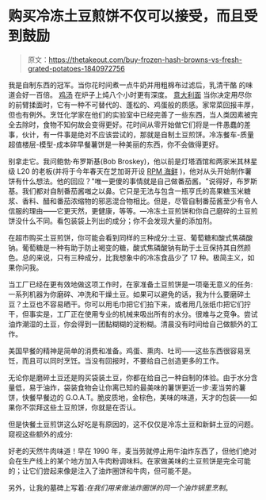 # 购买冷冻土豆煎饼不仅可以接受，而且受到鼓励

> 原文：<https://thetakeout.com/buy-frozen-hash-browns-vs-fresh-grated-potatoes-1840972756>

我是自制东西的冠军。当你花时间煮一点牛奶并用粗棉布过滤后，乳清干酪 的味道会好一百倍。 [鸡汤](https://thetakeout.com/homemade-chicken-stock-separates-great-home-cooks-from-1825194601) 在炉子上炖八个小时更有深度。 [意大利面](https://thetakeout.com/you-should-make-homemade-pasta-1832572661) 当你决定用尽你的前臂揉面时，它有一种不可替代的、蓬松的、鸡蛋般的质感。家常菜回报丰厚，但也有例外。烹饪化学家在他们的实验室中已经完善了一些东西，当人类因素被完全去除时，食物不知何故会变得更好。花时间从零开始做它们将是一件愚蠢的差事，伙计，有一件事是绝对不应该尝试的，那就是自制土豆煎饼。冷冻餐车-质量超值楼层-模型-成本碎早餐薯饼是一种美丽的东西，你不会做得更好。



别拿走它。我问鲍勃·布罗斯基(Bob Broskey)，他以前是灯塔酒馆和两家米其林星级 L20 的老板(并将于今年春天在芝加哥开设 [RPM 海鲜](http://rpmrestaurants.com/rpm-seafood/) )，他对从头开始制作薯饼有什么想法。他的回应？"唯一更傻的事情就是自己做番茄酱。"说得好，布罗斯基。我们都对自制番茄酱嗤之以鼻。它只是无法与包含一瓶亨氏的高果糖玉米糖浆、香料、醋和番茄浓缩物的邪恶混合物相比。但是，尽管自制番茄酱至少有令人信服的理由——它更天然，更健康，等等。—冷冻土豆煎饼和你自己磨碎的土豆煎饼没什么不同。看包装袋上列出的成分；你不会发现大量的添加剂。

在超市购买土豆煎饼，你可能会看到同样的三种成分:土豆、葡萄糖和酸式焦磷酸钠。葡萄糖是一种有助于防止褐变的糖，酸式焦磷酸钠有助于土豆保持其自然颜色。总的来说，只有三种成分，比我想象中的冷冻食品少了 17 种。极简主义，如果你问我。

当工厂已经在更有效地做这项工作时，在家准备土豆煎饼是一项毫无意义的任务:一系列机器为你磨碎、冲洗和干燥土豆。如果可以避免的话，我为什么要磨碎土豆？土豆也不容易晒干。你可以用毛巾把它们拍下来，或者用几张纸巾把它们拧干，但事实是，工厂正在使用专业的机械来吸出所有的水分。很难与之竞争。尝试油炸潮湿的土豆，你会得到一团黏糊糊的淀粉糊。清晨没有时间给自己做额外的工作。

美国早餐的精神是简单的消费和准备。鸡蛋、熏肉、吐司——这些东西很容易烹饪，而且可以同时烹饪。当没有回报时，不要给自己创造更多的工作。

无论你是磨碎土豆还是购买袋装土豆，你都在给自己一种自制的体验。由于水分含量低，易于油炸，袋装食物会让你离已知的最美味的薯饼更近一步:麦当劳的薯饼，快餐早餐边的 G.O.A.T。脆皮质地，金棕色，美味的味道，天才的包装——如果你不崇拜这些土豆煎饼，你就是在否认。

但是快餐土豆煎饼这么好吃是有原因的，这不仅仅是冷冻土豆和新鲜土豆的问题。窥视这些额外的成分:

好老的天然牛肉味道！早在 1990 年，麦当劳就停止用牛油炸东西了，但他们绝对会在生产线上的某个地方加入牛肉粉调味料。在家做美味的土豆煎饼是完全可能的；让它们尝起来像是注入了油炸圈饼和牛肉，但可能不是。

另外，让我的墓碑上写着:*在我们用来做油炸圈饼的同一个油炸锅里烹制*。